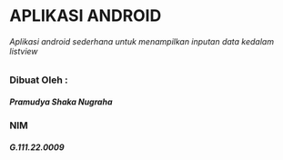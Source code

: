 # APLIKASI ANDROID
###### Aplikasi android sederhana untuk menampilkan inputan data kedalam listview

### Dibuat Oleh :
##### Pramudya Shaka Nugraha
### NIM
##### G.111.22.0009